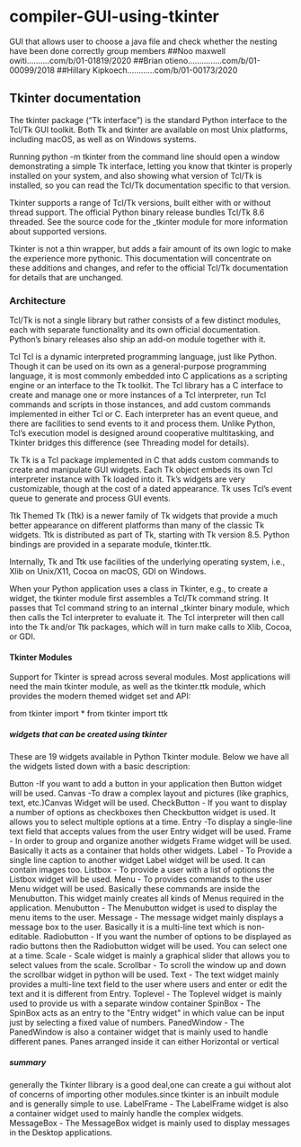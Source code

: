 # compiler-GUI-using-tkinter
GUI that allows user to choose a java file and check whether the nesting have been done correctly
group members
##Noo maxwell owiti..........com/b/01-01819/2020
##Brian otieno...............com/b/01-00099/2018
##Hillary Kipkoech............com/b/01-00173/2020

## Tkinter documentation

The tkinter package (“Tk interface”) is the standard Python interface to the Tcl/Tk GUI toolkit. Both Tk and tkinter are available on most Unix platforms, including macOS, as well as on Windows systems.

Running python -m tkinter from the command line should open a window demonstrating a simple Tk interface, letting you know that tkinter is properly installed on your system, and also showing what version of Tcl/Tk is installed, so you can read the Tcl/Tk documentation specific to that version.

Tkinter supports a range of Tcl/Tk versions, built either with or without thread support. The official Python binary release bundles Tcl/Tk 8.6 threaded. See the source code for the _tkinter module for more information about supported versions.

Tkinter is not a thin wrapper, but adds a fair amount of its own logic to make the experience more pythonic. This documentation will concentrate on these additions and changes, and refer to the official Tcl/Tk documentation for details that are unchanged.

### Architecture

Tcl/Tk is not a single library but rather consists of a few distinct modules, each with separate functionality and its own official documentation. Python’s binary releases also ship an add-on module together with it.

Tcl
Tcl is a dynamic interpreted programming language, just like Python. Though it can be used on its own as a general-purpose programming language, it is most commonly embedded into C applications as a scripting engine or an interface to the Tk toolkit. The Tcl library has a C interface to create and manage one or more instances of a Tcl interpreter, run Tcl commands and scripts in those instances, and add custom commands implemented in either Tcl or C. Each interpreter has an event queue, and there are facilities to send events to it and process them. Unlike Python, Tcl’s execution model is designed around cooperative multitasking, and Tkinter bridges this difference (see Threading model for details).

Tk
Tk is a Tcl package implemented in C that adds custom commands to create and manipulate GUI widgets. Each Tk object embeds its own Tcl interpreter instance with Tk loaded into it. Tk’s widgets are very customizable, though at the cost of a dated appearance. Tk uses Tcl’s event queue to generate and process GUI events.

Ttk
Themed Tk (Ttk) is a newer family of Tk widgets that provide a much better appearance on different platforms than many of the classic Tk widgets. Ttk is distributed as part of Tk, starting with Tk version 8.5. Python bindings are provided in a separate module, tkinter.ttk.

Internally, Tk and Ttk use facilities of the underlying operating system, i.e., Xlib on Unix/X11, Cocoa on macOS, GDI on Windows.

When your Python application uses a class in Tkinter, e.g., to create a widget, the tkinter module first assembles a Tcl/Tk command string. It passes that Tcl command string to an internal _tkinter binary module, which then calls the Tcl interpreter to evaluate it. The Tcl interpreter will then call into the Tk and/or Ttk packages, which will in turn make calls to Xlib, Cocoa, or GDI.

#### Tkinter Modules

Support for Tkinter is spread across several modules. Most applications will need the main tkinter module, as well as the tkinter.ttk module, which provides the modern themed widget set and API:

from tkinter import *
from tkinter import ttk

##### widgets that can be created using tkinter
These are 19 widgets available in Python Tkinter module. Below we have all the widgets listed down with a basic description:

Button	-If you want to add a button in your application then Button widget will be used.
Canvas	-To draw a complex layout and pictures (like graphics, text, etc.)Canvas Widget will be used.
CheckButton -	If you want to display a number of options as checkboxes then Checkbutton widget is used. It allows you to select multiple options at a time.
Entry	-To display a single-line text field that accepts values from the user Entry widget will be used.
Frame -	In order to group and organize another widgets Frame widget will be used. Basically it acts as a container that holds other widgets.
Label -	To Provide a single line caption to another widget Label widget will be used. It can contain images too.
Listbox - To provide a user with a list of options the Listbox widget will be used.
Menu -	To provides commands to the user Menu widget will be used. Basically these commands are inside the Menubutton. This widget mainly creates all kinds of Menus required in the application.
Menubutton -	The Menubutton widget is used to display the menu items to the user.
Message -	The message widget mainly displays a message box to the user. Basically it is a multi-line text which is non-editable.
Radiobutton -	If you want the number of options to be displayed as radio buttons then the Radiobutton widget will be used. You can select one at a time.
Scale -	Scale widget is mainly a graphical slider that allows you to select values from the scale.
Scrollbar -	To scroll the window up and down the scrollbar widget in python will be used.
Text -	The text widget mainly provides a multi-line text field to the user where users and enter or edit the text and it is different from Entry.
Toplevel - The Toplevel widget is mainly used to provide us with a separate window container
SpinBox -	The SpinBox acts as an entry to the "Entry widget" in which value can be input just by selecting a fixed value of numbers.
PanedWindow -	The PanedWindow is also a container widget that is mainly used to handle different panes. Panes arranged inside it can either Horizontal or vertical
##### summary
generally the Tkinter llibrary is a good deal,one can create a gui without alot of concerns of importing other modules.since  tkinter is an inbuilt module and is generally simple to use.
LabelFrame -	The LabelFrame widget is also a container widget used to mainly handle the complex widgets.
MessageBox -	The MessageBox widget is mainly used to display messages in the Desktop applications.
